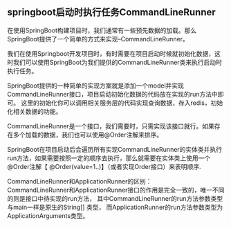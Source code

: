 ## springboot启动时执行任务CommandLineRunner

在使用SpringBoot构建项目时，我们通常有一些预先数据的加载。那么SpringBoot提供了一个简单的方式来实现–CommandLineRunner。

我们在使用Springboot开发项目时，有时需要在项目启动时候就初始化数据，这时我们可以使用SpringBoot为我们提供的CommandLineRunner类来执行启动时执行任务。


SpringBoot提供的一种简单的实现方案就是添加一个model并实现CommandLineRunner接口，项目启动初始化数据的代码放在实现的run方法中即可。
这里的初始化你可以调用相关服务层的代码实现查询数据，存入redis，初始化相关数据的功能。


CommandLineRunner是一个接口，我们需要时，只需实现该接口就行。如果存在多个加载的数据，我们也可以使用@Order注解来排序。

SpringBoot在项目启动后会遍历所有实现CommandLineRunner的实体类并执行run方法，如果需要按照一定的顺序去执行，那么就需要在实体类上使用一个@Order注解【 @Order(value=1..)】（或者实现Order接口）来表明顺序.


CommandLineRunner和ApplicationRunner的区别：                
CommandLineRunner和ApplicationRunner接口的作用是完全一致的，唯一不同的则是接口中待实现的run方法，
其中CommandLineRunner的run方法参数类型与main一样是原生的String[] 类型，
而ApplicationRunner的run方法参数类型为ApplicationArguments类型。
